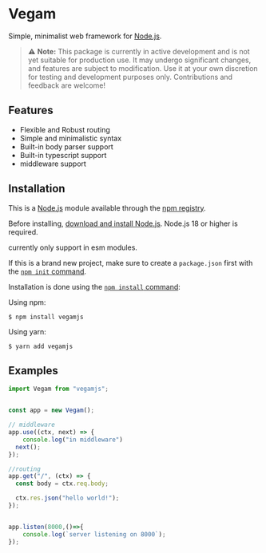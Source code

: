 # Vegam

  Simple, minimalist web framework for [Node.js](http://nodejs.org).

<!-- [![NPM Version][npm-version-image]][npm-url]
  [![NPM Install Size][npm-install-size-image]][npm-install-size-url]
  [![NPM Downloads][npm-downloads-image]][npm-downloads-url] -->

  <!-- > :warning: ## Notice -->

> ⚠️ **Note:** This package is currently in active development and is not yet suitable for production use. It may undergo significant changes, and features are subject to modification. Use it at your own discretion for testing and development purposes only. Contributions and feedback are welcome!
 
## Features

* Flexible and Robust routing
* Simple and minimalistic syntax
* Built-in body parser support
* Built-in typescript support
* middleware support

## Installation

This is a [Node.js](https://nodejs.org/en/) module available through the
[npm registry](https://www.npmjs.com/).

Before installing, [download and install Node.js](https://nodejs.org/en/download/).
Node.js 18 or higher is required.

currently only support in esm modules.

If this is a brand new project, make sure to create a `package.json` first with
the [`npm init` command](https://docs.npmjs.com/creating-a-package-json-file).

Installation is done using the
[`npm install` command](https://docs.npmjs.com/getting-started/installing-npm-packages-locally):

Using npm:

```console
$ npm install vegamjs
```

Using yarn:

```console
$ yarn add vegamjs
```

## Examples

```js
import Vegam from "vegamjs";


const app = new Vegam();

// middleware
app.use((ctx, next) => {
    console.log("in middleware")
  next();
});

//routing
app.get("/", (ctx) => {
  const body = ctx.req.body;

  ctx.res.json("hello world!");
});


app.listen(8000,()=>{
    console.log(`server listening on 8000`);
});


```



